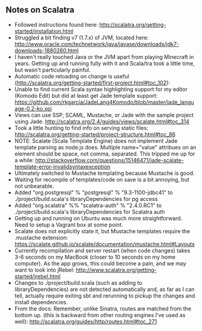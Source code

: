 ## Notes on Scalatra

* Followed instructions found here: http://scalatra.org/getting-started/installation.html
* Struggled a bit finding v7 (1.7.x) of JVM, located here: http://www.oracle.com/technetwork/java/javase/downloads/jdk7-downloads-1880260.html
* I haven't really touched Java or the JVM apart from playing Minecraft in years.  Getting up and running fully with it and Scala/tra took a little time, but wasn't particularly painful.
* Automatic code reloading on change is useful (http://scalatra.org/getting-started/first-project.html#toc_102):
* Unable to find current Scala syntax highlighting support for my editor (Komodo Edit) but did at least get Jade template support: https://github.com/rkgarcia/JadeLang4Komodo/blob/master/jade_language-0.2-ko.xpi
* Views can use SSP, SCAML, Mustache, or Jade with the sample project using Jade. http://scalatra.org/2.4/guides/views/scalate.html#toc_314
* Took a little hunting to find info on serving static files: http://scalatra.org/getting-started/project-structure.html#toc_86
* NOTE: Scalate (Scala Template Engine) does not implement Jade template parsing as node.js does.  Multiple name="value" attribues on an element should be space, not comma, separated.  This tripped me up for a while: http://stackoverflow.com/questions/15146471/jade-scalate-template-error-invalidsyntaxexception
* Ultimately switched to Mustache templating because Mustache is good.
* Waiting for recompile of templates/code on save is a bit annoying, but not unbearable.
* Added "org.postgresql" % "postgresql" % "9.3-1100-jdbc41" to ./project/build.scala's libraryDependencies for pg access
* Added "org.scalatra" %% "scalatra-auth" % "2.4.0.RC1" to ./project/build.scala's libraryDependencies for Scalatra auth
* Getting up and running on Ubuntu was much more straightforward.  Need to setup a Vagrant box at some point.
* Scalate does not explicitly state it, but Mustache templates require the .mustache extension: https://scalate.github.io/scalate/documentation/mustache.html#Layouts
* Currently recompilation and server restart (when code changes) takes 3-6 seconds on my MacBook (closer to 10 seconds on my home computer).  As the app grows, this could become a pain, and we may want to look into jRebel: http://www.scalatra.org/getting-started/jrebel.html
* Changes to ./project/build.scala (such as adding to libraryDependencies) are not detected automatically and, as far as I can tell, actually require exiting sbt and rerunning to pickup the changes and install dependencies.
* From the docs: Remember, unlike Sinatra, routes are matched from the bottom up. (this is backward from other routing engines I've used as well): http://scalatra.org/guides/http/routes.html#toc_271